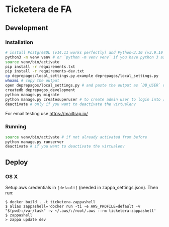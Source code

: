 # Ticketera de FA

## Development

### Installation

```sh
# install PostgreSQL (v14.11 works perfectly) and Python<3.10 (v3.9.19 works perfectly)
python3 -m venv venv # or `python -m venv venv` if you have python 3 as default
source venv/bin/activate
pip install -r requirements.txt
pip install -r requirements-dev.txt
cp deprepagos/local_settings.py.example deprepagos/local_settings.py
whoami # copy the output
open deprepagos/local_settings.py # and paste the output as `DB_USER` value
createdb deprepagos_development
python manage.py migrate
python manage.py createsuperuser # to create admin user to login into /admin
deactivate # only if you want to deactivate the virtualenv
```

For email testing use https://mailtrap.io/

### Running

```sh
source venv/bin/activate # if not already activated from before
python manage.py runserver
deactivate # if you want to deactivate the virtualenv
```

## Deploy

### OS X

Setup aws credentials in `[default]` (needed in zappa_settings.json). Then run:

```
$ docker build . -t ticketera-zappashell
$ alias zappashell='docker run -ti -e AWS_PROFILE=default -v "$(pwd):/var/task" -v ~/.aws/:/root/.aws --rm ticketera-zappashell'
$ zappashell
> zappa update dev
```
